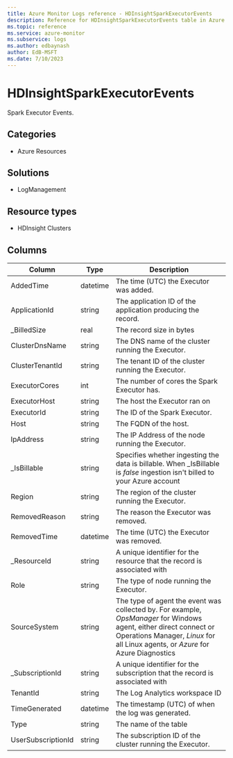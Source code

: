 ```yaml
---
title: Azure Monitor Logs reference - HDInsightSparkExecutorEvents
description: Reference for HDInsightSparkExecutorEvents table in Azure Monitor Logs.
ms.topic: reference
ms.service: azure-monitor
ms.subservice: logs
ms.author: edbaynash
author: EdB-MSFT
ms.date: 7/10/2023
---
```


# HDInsightSparkExecutorEvents

 Spark Executor Events.

## Categories

- Azure Resources
## Solutions

- LogManagement
## Resource types

- HDInsight Clusters




## Columns

| Column | Type | Description |
| --- | --- | --- |
| AddedTime | datetime | The time (UTC) the Executor was added. |
| ApplicationId | string | The application ID of the application producing the record. |
| _BilledSize | real | The record size in bytes |
| ClusterDnsName | string | The DNS name of the cluster running the Executor. |
| ClusterTenantId | string | The tenant ID of the cluster running the Executor. |
| ExecutorCores | int | The number of cores the Spark Executor has. |
| ExecutorHost | string | The host the Executor ran on |
| ExecutorId | string | The ID of the Spark Executor. |
| Host | string | The FQDN of the host. |
| IpAddress | string | The IP Address of the node running the Executor. |
| _IsBillable | string | Specifies whether ingesting the data is billable. When _IsBillable is *false* ingestion isn't billed to your Azure account |
| Region | string | The region of the cluster running the Executor. |
| RemovedReason | string | The reason the Executor was removed. |
| RemovedTime | datetime | The time (UTC) the Executor was removed. |
| _ResourceId | string | A unique identifier for the resource that the record is associated with |
| Role | string | The type of node  running the Executor. |
| SourceSystem | string | The type of agent the event was collected by. For example, *OpsManager* for Windows agent, either direct connect or Operations Manager, *Linux* for all Linux agents, or *Azure* for Azure Diagnostics |
| _SubscriptionId | string | A unique identifier for the subscription that the record is associated with |
| TenantId | string | The Log Analytics workspace ID |
| TimeGenerated | datetime | The timestamp (UTC) of when the log was generated. |
| Type | string | The name of the table |
| UserSubscriptionId | string | The subscription ID of the cluster running the Executor. |
